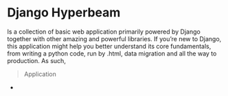 # Django Hyperbeam

Is a collection of basic web application primarily powered by Django together with other amazing and powerful libraries. If you’re new to Django, this application might help you better understand its core fundamentals, from writing a python code, run by .html, data migration and all the way to production. As such,

> Application
* 